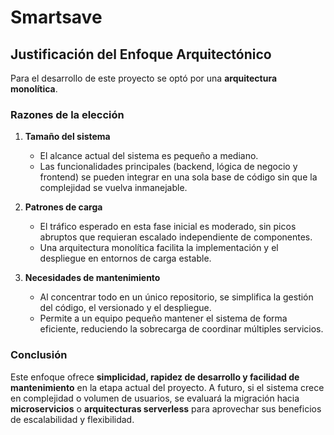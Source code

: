 # Smartsave
## Justificación del Enfoque Arquitectónico

Para el desarrollo de este proyecto se optó por una **arquitectura monolítica**.

### Razones de la elección
1. **Tamaño del sistema**
   - El alcance actual del sistema es pequeño a mediano.
   - Las funcionalidades principales (backend, lógica de negocio y frontend) se pueden integrar en una sola base de código sin que la complejidad se vuelva inmanejable.

2. **Patrones de carga**
   - El tráfico esperado en esta fase inicial es moderado, sin picos abruptos que requieran escalado independiente de componentes.
   - Una arquitectura monolítica facilita la implementación y el despliegue en entornos de carga estable.

3. **Necesidades de mantenimiento**
   - Al concentrar todo en un único repositorio, se simplifica la gestión del código, el versionado y el despliegue.
   - Permite a un equipo pequeño mantener el sistema de forma eficiente, reduciendo la sobrecarga de coordinar múltiples servicios.

### Conclusión
Este enfoque ofrece **simplicidad, rapidez de desarrollo y facilidad de mantenimiento** en la etapa actual del proyecto. A futuro, si el sistema crece en complejidad o volumen de usuarios, se evaluará la migración hacia **microservicios** o **arquitecturas serverless** para aprovechar sus beneficios de escalabilidad y flexibilidad.
